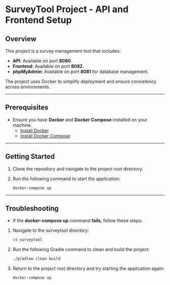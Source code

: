 # SurveyTool Project - API and Frontend Setup

## Overview

This project is a survey management tool that includes:

- **API**: Available on port **8080**.
- **Frontend**: Available on port **8082**.
- **phpMyAdmin**: Available on port **8081** for database management.

The project uses Docker to simplify deployment and ensure consistency across environments.

---

## Prerequisites

- Ensure you have **Docker** and **Docker Compose** installed on your machine.
  - [Install Docker](https://docs.docker.com/get-docker/)
  - [Install Docker Compose](https://docs.docker.com/compose/install/)

---

## Getting Started

1. Clone the repository and navigate to the project root directory.
2. Run the following command to start the application:

   ```bash
   docker-compose up
    ```

---

## Troubleshooting

- If the **docker-compose up** command **fails**, follow these steps:

1. Navigate to the surveytool directory:

   ```bash
   cd surveytool
    ```

2. Run the following Gradle command to clean and build the project:

   ```bash
   ./gradlew clean build

    ```

3. Return to the project root directory and try starting the application again:

   ```bash
   docker-compose up
    ```